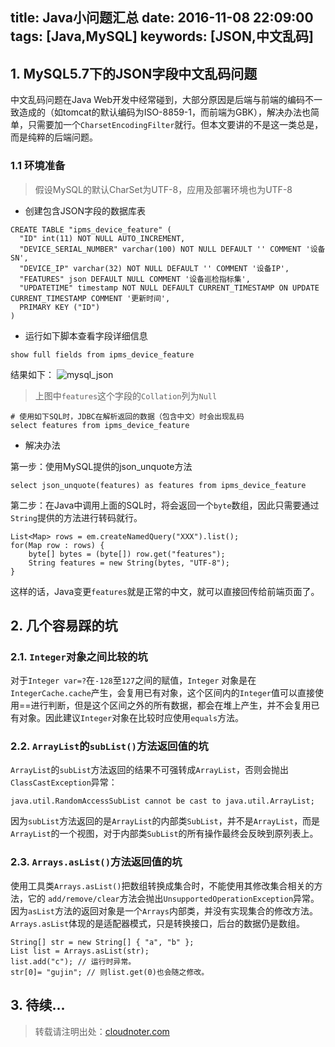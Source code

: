 title: Java小问题汇总
date: 2016-11-08 22:09:00
tags: [Java,MySQL]
keywords: [JSON,中文乱码]
---
## 1. MySQL5.7下的JSON字段中文乱码问题
中文乱码问题在Java Web开发中经常碰到，大部分原因是后端与前端的编码不一致造成的（如tomcat的默认编码为ISO-8859-1，而前端为GBK），解决办法也简单，只需要加一个`CharsetEncodingFilter`就行。但本文要讲的不是这一类总是，而是纯粹的后端问题。
### 1.1 环境准备
> 假设MySQL的默认CharSet为UTF-8，应用及部署环境也为UTF-8

* 创建包含JSON字段的数据库表

```
CREATE TABLE "ipms_device_feature" (
  "ID" int(11) NOT NULL AUTO_INCREMENT,
  "DEVICE_SERIAL_NUMBER" varchar(100) NOT NULL DEFAULT '' COMMENT '设备SN',
  "DEVICE_IP" varchar(32) NOT NULL DEFAULT '' COMMENT '设备IP',
  "FEATURES" json DEFAULT NULL COMMENT '设备巡检指标集',
  "UPDATETIME" timestamp NOT NULL DEFAULT CURRENT_TIMESTAMP ON UPDATE CURRENT_TIMESTAMP COMMENT '更新时间',
  PRIMARY KEY ("ID")
)
```

<!--more-->

* 运行如下脚本查看字段详细信息

```
show full fields from ipms_device_feature
```
 
结果如下：
![mysql_json](/img/mysql_json.jpg)

> 上图中`features`这个字段的`Collation`列为`Null`

```
# 使用如下SQL时，JDBC在解析返回的数据（包含中文）时会出现乱码
select features from ipms_device_feature 
```

* 解决办法

第一步：使用MySQL提供的json_unquote方法

```
select json_unquote(features) as features from ipms_device_feature
```

第二步：在Java中调用上面的SQL时，将会返回一个`byte`数组，因此只需要通过`String`提供的方法进行转码就行。

```
List<Map> rows = em.createNamedQuery("XXX").list();
for(Map row : rows) {
	byte[] bytes = (byte[]) row.get("features");
	String features = new String(bytes, "UTF-8");
}
```

这样的话，Java变更`features`就是正常的中文，就可以直接回传给前端页面了。

## 2. 几个容易踩的坑
### 2.1. `Integer`对象之间比较的坑
对于`Integer var=?`在`-128`至`127`之间的赋值，`Integer` 对象是在`IntegerCache.cache`产生，会复用已有对象，这个区间内的`Integer`值可以直接使用==进行判断，但是这个区间之外的所有数据，都会在堆上产生，并不会复用已有对象。因此建议`Integer`对象在比较时应使用`equals`方法。

### 2.2. `ArrayList`的`subList()`方法返回值的坑
`ArrayList`的`subList`方法返回的结果不可强转成`ArrayList`，否则会抛出`ClassCastException`异常：

```
java.util.RandomAccessSubList cannot be cast to java.util.ArrayList;
```

因为`subList`方法返回的是`ArrayList`的内部类`SubList`，并不是`ArrayList`，而是`ArrayList`的一个视图，对于内部类`SubList`的所有操作最终会反映到原列表上。

### 2.3. `Arrays.asList()`方法返回值的坑
使用工具类`Arrays.asList()`把数组转换成集合时，不能使用其修改集合相关的方法，它的 `add/remove/clear`方法会抛出`UnsupportedOperationException`异常。因为`asList`方法的返回对象是一个`Arrays`内部类，并没有实现集合的修改方法。`Arrays.asList`体现的是适配器模式，只是转换接口，后台的数据仍是数组。
 
 ```
 String[] str = new String[] { "a", "b" };
 List list = Arrays.asList(str);
 list.add("c"); // 运行时异常。
 str[0]= "gujin"; // 则list.get(0)也会随之修改。
 ```
 
## 3. 待续...


> 转载请注明出处：[cloudnoter.com](http://cloudnoter.com)


